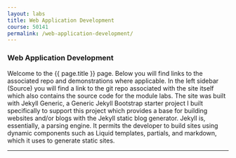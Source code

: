 ```yaml
---
layout: labs
title: Web Application Development
course: 50141
permalink: /web-application-development/
---
```


### Web Application Development 

Welcome to the {{ page.title }} page. Below you will find links to the associated repo and demonstrations where applicable. In the left sidebar (Source) you will find a link to the git repo associated with the site itself which also contains the source code for the module labs. The site was built with Jekyll Generic, a Generic Jekyll Bootstrap starter project I built specifically to support this project which provides a base for building websites and/or blogs with the Jekyll static blog generator. Jekyll is, essentially, a parsing engine. It permits the developer to build sites using dynamic components such as Liquid templates, partials, and markdown, which it uses to generate static sites.  

***
